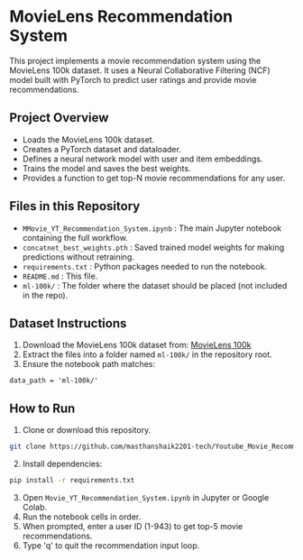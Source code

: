 # MovieLens Recommendation System

This project implements a movie recommendation system using the MovieLens 100k dataset. 
It uses a Neural Collaborative Filtering (NCF) model built with PyTorch to predict user ratings 
and provide movie recommendations.

## Project Overview

- Loads the MovieLens 100k dataset.
- Creates a PyTorch dataset and dataloader.
- Defines a neural network model with user and item embeddings.
- Trains the model and saves the best weights.
- Provides a function to get top-N movie recommendations for any user.

## Files in this Repository

- `MMovie_YT_Recommendation_System.ipynb` : The main Jupyter notebook containing the full workflow.
- `concatnet_best_weights.pth` : Saved trained model weights for making predictions without retraining.
- `requirements.txt` : Python packages needed to run the notebook.
- `README.md` : This file.
- `ml-100k/` : The folder where the dataset should be placed (not included in the repo).

## Dataset Instructions

1. Download the MovieLens 100k dataset from: [MovieLens 100k](https://grouplens.org/datasets/movielens/100k/)
2. Extract the files into a folder named `ml-100k/` in the repository root.
3. Ensure the notebook path matches:


`data_path = 'ml-100k/'`
## How to Run

1. Clone or download this repository.

```bash
git clone https://github.com/masthanshaik2201-tech/Youtube_Movie_Recommendation_System.git
```
2. Install dependencies:
```bash
pip install -r requirements.txt
```
3. Open `Movie_YT_Recommendation_System.ipynb` in Jupyter or Google Colab.
4. Run the notebook cells in order.
5. When prompted, enter a user ID (1-943) to get top-5 movie recommendations.
6. Type 'q' to quit the recommendation input loop.

